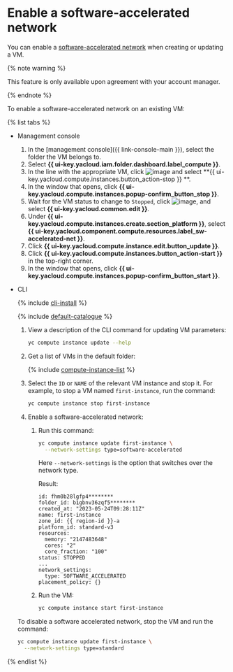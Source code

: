 # Enable a software-accelerated network

You can enable a [software-accelerated network](../concepts/software-accelerated-network.md) when creating or updating a VM.

{% note warning %}

This feature is only available upon agreement with your account manager.

{% endnote %}

To enable a software-accelerated network on an existing VM:

{% list tabs %}

- Management console

   1. In the [management console]({{ link-console-main }}), select the folder the VM belongs to.
   1. Select **{{ ui-key.yacloud.iam.folder.dashboard.label_compute }}**.
   1. In the line with the appropriate VM, click ![image](../../_assets/horizontal-ellipsis.svg) and select **{{ ui-key.yacloud.compute.instances.button_action-stop }} **.
   1. In the window that opens, click **{{ ui-key.yacloud.compute.instances.popup-confirm_button_stop }}**.
   1. Wait for the VM status to change to `Stopped`, click ![image](../../_assets/horizontal-ellipsis.svg), and select **{{ ui-key.yacloud.common.edit }}**.
   1. Under **{{ ui-key.yacloud.compute.instances.create.section_platform }}**, select **{{ ui-key.yacloud.component.compute.resources.label_sw-accelerated-net }}**.
   1. Click **{{ ui-key.yacloud.compute.instance.edit.button_update }}**.
   1. Click **{{ ui-key.yacloud.compute.instances.button_action-start }}** in the top-right corner.
   1. In the window that opens, click **{{ ui-key.yacloud.compute.instances.popup-confirm_button_start }}**.

- CLI

   {% include [cli-install](../../_includes/cli-install.md) %}

   {% include [default-catalogue](../../_includes/default-catalogue.md) %}

   1. View a description of the CLI command for updating VM parameters:

      ```bash
      yc compute instance update --help
      ```

   1. Get a list of VMs in the default folder:

      {% include [compute-instance-list](../../compute/_includes_service/compute-instance-list.md) %}

   1. Select the `ID` or `NAME` of the relevant VM instance and stop it. For example, to stop a VM named `first-instance`, run the command:

      ```bash
      yc compute instance stop first-instance
      ```

   1. Enable a software-accelerated network:

      1. Run this command:

         ```bash
         yc compute instance update first-instance \
           --network-settings type=software-accelerated
         ```

         Here `--network-settings` is the option that switches over the network type.

         Result:

         ```text
         id: fhm0b28lgfp4********
         folder_id: b1gbnv36zqf5********
         created_at: "2023-05-24T09:28:11Z"
         name: first-instance
         zone_id: {{ region-id }}-a
         platform_id: standard-v3
         resources:
           memory: "2147483648"
           cores: "2"
           core_fraction: "100"
         status: STOPPED
         ...
         network_settings:
           type: SOFTWARE_ACCELERATED
         placement_policy: {}
         ```

      1. Run the VM:

         ```bash
         yc compute instance start first-instance
         ```

   To disable a software accelerated network, stop the VM and run the command:

   ```bash
   yc compute instance update first-instance \
     --network-settings type=standard
   ```

{% endlist %}
